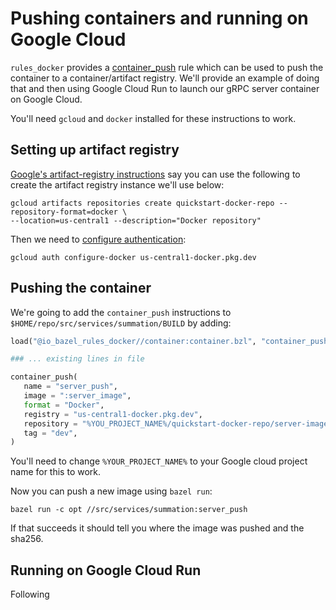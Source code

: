 # Pushing containers and running on Google Cloud

`rules_docker` provides a [container_push](https://github.com/bazelbuild/rules_docker#container_push) rule which can be used to push the container to a container/artifact registry. We'll provide an example of doing that and then using
Google Cloud Run to launch our gRPC server container on Google Cloud.

You'll need `gcloud` and `docker` installed for these instructions to work.

## Setting up artifact registry

[Google's artifact-registry instructions](https://cloud.google.com/artifact-registry/docs/docker/store-docker-container-images#create) say you can use the following to create the artifact registry instance we'll use below:
```shell
gcloud artifacts repositories create quickstart-docker-repo --repository-format=docker \
--location=us-central1 --description="Docker repository"
```

Then we need to [configure authentication](https://cloud.google.com/artifact-registry/docs/docker/store-docker-container-images#auth):
```shell
gcloud auth configure-docker us-central1-docker.pkg.dev
```


## Pushing the container
We're going to add the `container_push` instructions to `$HOME/repo/src/services/summation/BUILD` by adding:
```python
load("@io_bazel_rules_docker//container:container.bzl", "container_push")

### ... existing lines in file

container_push(
   name = "server_push",
   image = ":server_image",
   format = "Docker",
   registry = "us-central1-docker.pkg.dev",
   repository = "%YOU_PROJECT_NAME%/quickstart-docker-repo/server-image",
   tag = "dev",
)
```

You'll need to change `%YOUR_PROJECT_NAME%` to your Google cloud project name for this to work.

Now you can push a new image using `bazel run`:
```shell
bazel run -c opt //src/services/summation:server_push
```

If that succeeds it should tell you where the image was pushed and the sha256.

## Running on Google Cloud Run
Following